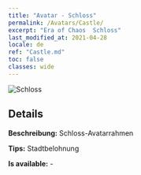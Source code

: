 ```yaml
---
title: "Avatar - Schloss"
permalink: /Avatars/Castle/
excerpt: "Era of Chaos  Schloss"
last_modified_at: 2021-04-28
locale: de
ref: "Castle.md"
toc: false
classes: wide
---
```

 ![Schloss](/images/a/avatarFrame_11.png)

## Details

 **Beschreibung:** Schloss-Avatarrahmen 

 **Tips:** Stadtbelohnung 

 **Is available:**  - 

